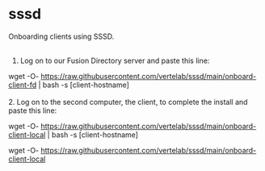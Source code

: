 # sssd
Onboarding clients using SSSD.
<br>
<br>
1. Log on to our Fusion Directory server and paste this line:

wget -O- https://raw.githubusercontent.com/vertelab/sssd/main/onboard-client-fd | bash -s [client-hostname]
<br>
<br>
2. Log on to the second computer, the client, to complete the install and paste this line:

wget -O- https://raw.githubusercontent.com/vertelab/sssd/main/onboard-client-local | bash -s [client-hostname]


wget -O- https://raw.githubusercontent.com/vertelab/sssd/main/onboard-client-local
